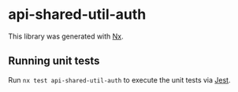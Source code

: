 # api-shared-util-auth

This library was generated with [Nx](https://nx.dev).

## Running unit tests

Run `nx test api-shared-util-auth` to execute the unit tests via [Jest](https://jestjs.io).
